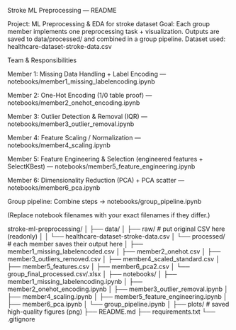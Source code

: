 Stroke ML Preprocessing — README

Project: ML Preprocessing & EDA for stroke dataset
Goal: Each group member implements one preprocessing task + visualization. Outputs are saved to data/processed/ and combined in a group pipeline.
Dataset used: healthcare-dataset-stroke-data.csv

Team & Responsibilities

Member 1: Missing Data Handling + Label Encoding — notebooks/member1_missing_labelencoding.ipynb

Member 2: One-Hot Encoding (1/0 table proof) — notebooks/member2_onehot_encoding.ipynb

Member 3: Outlier Detection & Removal (IQR) — notebooks/member3_outlier_removal.ipynb

Member 4: Feature Scaling / Normalization — notebooks/member4_scaling.ipynb

Member 5: Feature Engineering & Selection (engineered features + SelectKBest) — notebooks/member5_feature_engineering.ipynb

Member 6: Dimensionality Reduction (PCA) + PCA scatter — notebooks/member6_pca.ipynb

Group pipeline: Combine steps → notebooks/group_pipeline.ipynb

(Replace notebook filenames with your exact filenames if they differ.)






stroke-ml-preprocessing/
│
├── data/
│   ├── raw/                 # put original CSV here (readonly)
│   │   └── healthcare-dataset-stroke-data.csv
│   └── processed/           # each member saves their output here
│       ├── member1_missing_labelencoded.csv
│       ├── member2_onehot.csv
│       ├── member3_outliers_removed.csv
│       ├── member4_scaled_standard.csv
│       ├── member5_features.csv
│       ├── member6_pca2.csv
│       └── group_final_processed.csv/.xlsx
│
├── notebooks/
│   ├── member1_missing_labelencoding.ipynb
│   ├── member2_onehot_encoding.ipynb
│   ├── member3_outlier_removal.ipynb
│   ├── member4_scaling.ipynb
│   ├── member5_feature_engineering.ipynb
│   ├── member6_pca.ipynb
│   └── group_pipeline.ipynb
│
├── plots/                   # saved high-quality figures (png)
├── README.md
├── requirements.txt
└── .gitignore
